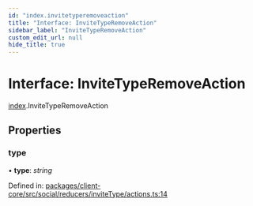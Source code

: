 ```yaml
---
id: "index.invitetyperemoveaction"
title: "Interface: InviteTypeRemoveAction"
sidebar_label: "InviteTypeRemoveAction"
custom_edit_url: null
hide_title: true
---
```


# Interface: InviteTypeRemoveAction

[index](../modules/index.md).InviteTypeRemoveAction

## Properties

### type

• **type**: *string*

Defined in: [packages/client-core/src/social/reducers/inviteType/actions.ts:14](https://github.com/xr3ngine/xr3ngine/blob/716a06460/packages/client-core/src/social/reducers/inviteType/actions.ts#L14)
